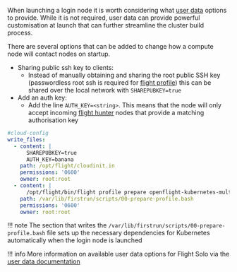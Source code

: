 
When launching a login node it is worth considering what [user data](../understand-solo/user-data.md) options to provide. While it is not required, user data can provide powerful customisation at launch that can further streamline the cluster build process.

There are several options that can be added to change how a compute node will contact nodes on startup.

- Sharing public ssh key to clients: 
    - Instead of manually obtaining and sharing the root public SSH key (passwordless root ssh is required for [flight profile](../../flight-environment/use-flight/flight-admin-tools/profile.md)) this can be shared over the local network with `SHAREPUBKEY=true`
- Add an auth key:
    - Add the line `AUTH_KEY=<string>`. This means that the node will only accept incoming [flight hunter](../../flight-environment/use-flight/flight-admin-tools/hunter.md) nodes that provide a matching authorisation key

```yaml title="An example of all mentioned lines in a single cloud init script."
#cloud-config
write_files:
  - content: |
      SHAREPUBKEY=true
      AUTH_KEY=banana
    path: /opt/flight/cloudinit.in
    permissions: '0600'
    owner: root:root
  - content: |
      /opt/flight/bin/flight profile prepare openflight-kubernetes-multinode
    path: /var/lib/firstrun/scripts/00-prepare-profile.bash
    permissions: '0600'
    owner: root:root
```

!!! note
    The section that writes the `/var/lib/firstrun/scripts/00-prepare-profile.bash` file sets up the necessary dependencies for Kubernetes automatically when the login node is launched

!!! info
    More information on available user data options for Flight Solo via the [user data documentation](../understand-solo/user-data.md)
